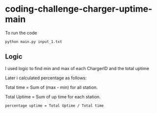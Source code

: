 # coding-challenge-charger-uptime-main
 
To run the code

```
python main.py input_1.txt
```

## Logic

I used logic to find min and max of each ChargerID and the total uptime 

Later i calculated percentage as follows:

Total time = Sum of (max - min) for all station.

Total Uptime = Sum of up time for each station.

```
percentage uptime = Total Uptime / Total time
```